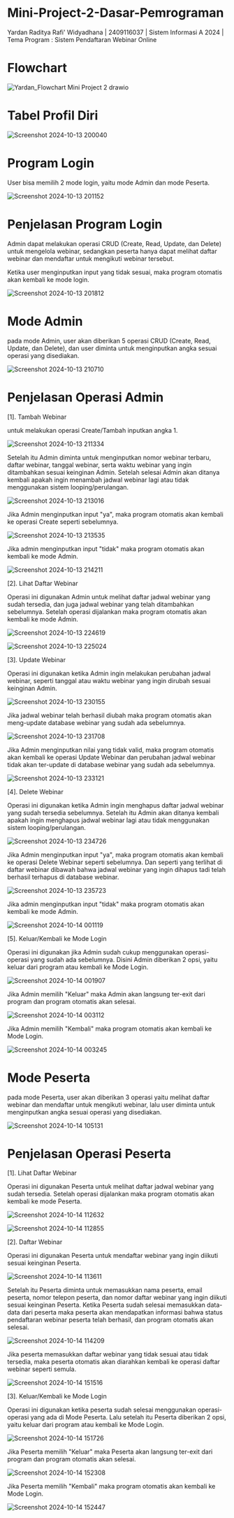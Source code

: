 # Mini-Project-2-Dasar-Pemrograman
Yardan Raditya Rafi' Widyadhana | 2409116037 | Sistem Informasi A 2024 | Tema Program : Sistem Pendaftaran Webinar Online

# Flowchart
![Yardan_Flowchart Mini Project 2 drawio](https://github.com/user-attachments/assets/d57f3a51-bce6-48af-a9ed-a8357bcf22a7)

# Tabel Profil Diri
![Screenshot 2024-10-13 200040](https://github.com/user-attachments/assets/5888d145-4246-4c77-bbcc-86542b7dfc6c)

# Program Login
User bisa memilih 2 mode login, yaitu mode Admin dan mode Peserta.

![Screenshot 2024-10-13 201152](https://github.com/user-attachments/assets/ce063945-2a1e-4e4f-bde3-d5d78d13564c)

# Penjelasan Program Login
Admin dapat melakukan operasi CRUD (Create, Read, Update, dan Delete) untuk mengelola webinar, sedangkan peserta hanya dapat melihat daftar webinar dan mendaftar untuk mengikuti webinar tersebut.

Ketika user menginputkan input yang tidak sesuai, maka program otomatis akan kembali ke mode login.

![Screenshot 2024-10-13 201812](https://github.com/user-attachments/assets/b40a500a-e8b4-4f82-9c5f-2ea496747f57)

# Mode Admin
pada mode Admin, user akan diberikan 5 operasi CRUD (Create, Read, Update, dan Delete), dan user diminta untuk menginputkan angka sesuai operasi yang disediakan.

![Screenshot 2024-10-13 210710](https://github.com/user-attachments/assets/9ac43452-b683-4754-8ca5-17ec9ebadba7)

# Penjelasan Operasi Admin
[1]. Tambah Webinar

untuk melakukan operasi Create/Tambah inputkan angka 1.

![Screenshot 2024-10-13 211334](https://github.com/user-attachments/assets/6a71aaa7-4988-4e29-a4f1-9454687d1657)

Setelah itu Admin diminta untuk menginputkan nomor webinar terbaru, daftar webinar, tanggal webinar, serta waktu webinar yang ingin ditambahkan sesuai keinginan Admin. Setelah selesai Admin akan ditanya kembali apakah ingin menambah jadwal webinar lagi atau tidak menggunakan sistem looping/perulangan.

![Screenshot 2024-10-13 213016](https://github.com/user-attachments/assets/bab2d70d-4b0e-4e21-9f1e-f276113dfd17)

Jika Admin menginputkan input "ya", maka program otomatis akan kembali ke operasi Create seperti sebelumnya.

![Screenshot 2024-10-13 213535](https://github.com/user-attachments/assets/de926d0e-ac2e-472c-8691-ef038d6166e5)

Jika admin menginputkan input "tidak" maka program otomatis akan kembali ke mode Admin.

![Screenshot 2024-10-13 214211](https://github.com/user-attachments/assets/bba036ea-48d2-4445-a714-0db305c8bd4f)

[2]. Lihat Daftar Webinar

Operasi ini digunakan Admin untuk melihat daftar jadwal webinar yang sudah tersedia, dan juga jadwal webinar yang telah ditambahkan sebelumnya. Setelah operasi dijalankan maka program otomatis akan kembali ke mode Admin.

![Screenshot 2024-10-13 224619](https://github.com/user-attachments/assets/f7c9cd93-2bf7-4c90-b0ff-a7f9f26b709e)

![Screenshot 2024-10-13 225024](https://github.com/user-attachments/assets/f371ad23-3d12-4c8a-b102-deb7a67e70e9)

[3]. Update Webinar

Operasi ini digunakan ketika Admin ingin melakukan perubahan jadwal webinar, seperti tanggal atau waktu webinar yang ingin dirubah sesuai keinginan Admin.

![Screenshot 2024-10-13 230155](https://github.com/user-attachments/assets/76a485cb-5a58-45cf-9ace-2e040ec11acf)

Jika jadwal webinar telah berhasil diubah maka program otomatis akan meng-update database webinar yang sudah ada sebelumnya.

![Screenshot 2024-10-13 231708](https://github.com/user-attachments/assets/45c3a417-2bc7-4da1-a0e6-72f387198aa5)

Jika Admin menginputkan nilai yang tidak valid, maka program otomatis akan kembali ke operasi Update Webinar dan perubahan jadwal webinar tidak akan ter-update di database webinar yang sudah ada sebelumnya.

![Screenshot 2024-10-13 233121](https://github.com/user-attachments/assets/92cab846-7387-4be4-b0e9-a4594c1910d2)

[4]. Delete Webinar

Operasi ini digunakan ketika Admin ingin menghapus daftar jadwal webinar yang sudah tersedia sebelumnya. Setelah itu Admin akan ditanya kembali apakah ingin menghapus jadwal webinar lagi atau tidak menggunakan sistem looping/perulangan.

![Screenshot 2024-10-13 234726](https://github.com/user-attachments/assets/7a9908ea-1d74-4665-a8e9-c63fb1b97766)

Jika Admin menginputkan input "ya", maka program otomatis akan kembali ke operasi Delete Webinar seperti sebelumnya. Dan seperti yang terlihat di daftar webinar dibawah bahwa jadwal webinar yang ingin dihapus tadi telah berhasil terhapus di database webinar.

![Screenshot 2024-10-13 235723](https://github.com/user-attachments/assets/8663551f-2af8-4396-89a9-8394f4ebc7cb)

Jika admin menginputkan input "tidak" maka program otomatis akan kembali ke mode Admin.

![Screenshot 2024-10-14 001119](https://github.com/user-attachments/assets/72ccf01e-6e26-4675-89a1-363f1eb35548)

[5]. Keluar/Kembali ke Mode Login

Operasi ini digunakan jika Admin sudah cukup menggunakan operasi-operasi yang sudah ada sebelumnya. Disini Admin diberikan 2 opsi, yaitu keluar dari program atau kembali ke Mode Login.

![Screenshot 2024-10-14 001907](https://github.com/user-attachments/assets/08cf4512-94fe-47d3-9b07-c5db8cda894c)

Jika Admin memilih "Keluar" maka Admin akan langsung ter-exit dari program dan program otomatis akan selesai.

![Screenshot 2024-10-14 003112](https://github.com/user-attachments/assets/bca5dafc-a8f5-40e4-8b79-029ca573c1d8)

Jika Admin memilih "Kembali" maka program otomatis akan kembali ke Mode Login.

![Screenshot 2024-10-14 003245](https://github.com/user-attachments/assets/20f42162-b6a8-47a3-aa71-d5915f9f2e44)

# Mode Peserta
pada mode Peserta, user akan diberikan 3 operasi yaitu melihat daftar webinar dan mendaftar untuk mengikuti webinar, lalu user diminta untuk menginputkan angka sesuai operasi yang disediakan.

![Screenshot 2024-10-14 105131](https://github.com/user-attachments/assets/5245aeff-f11f-4d3a-8b01-6022b99013d7)

# Penjelasan Operasi Peserta
[1]. Lihat Daftar Webinar

Operasi ini digunakan Peserta untuk melihat daftar jadwal webinar yang sudah tersedia. Setelah operasi dijalankan maka program otomatis akan kembali ke mode Peserta.

![Screenshot 2024-10-14 112632](https://github.com/user-attachments/assets/51842e13-5c43-40f1-b14a-c267f92d3d9f)

![Screenshot 2024-10-14 112855](https://github.com/user-attachments/assets/786825b2-9a0f-42dc-b942-f6ad9aca1e78)

[2]. Daftar Webinar

Operasi ini digunakan Peserta untuk mendaftar webinar yang ingin diikuti sesuai keinginan Peserta.

![Screenshot 2024-10-14 113611](https://github.com/user-attachments/assets/d035ebf2-4ac4-4c4f-9f3d-a5bd656b744e)

Setelah itu Peserta diminta untuk memasukkan nama peserta, email peserta, nomor telepon peserta, dan nomor daftar webinar yang ingin diikuti sesuai keinginan Peserta. Ketika Peserta sudah selesai memasukkan data-data dari peserta maka peserta akan mendapatkan informasi bahwa status pendaftaran webinar peserta telah berhasil, dan program otomatis akan selesai.

![Screenshot 2024-10-14 114209](https://github.com/user-attachments/assets/5ab6cc6b-b06b-4673-99ee-f11d1e663b62)

Jika peserta memasukkan daftar webinar yang tidak sesuai atau tidak tersedia, maka peserta otomatis akan diarahkan kembali ke operasi daftar webinar seperti semula.

![Screenshot 2024-10-14 151516](https://github.com/user-attachments/assets/c16df1c7-832c-4020-9d14-ceaed33756f1)

[3]. Keluar/Kembali ke Mode Login

Operasi ini digunakan ketika peserta sudah selesai menggunakan operasi-operasi yang ada di Mode Peserta. Lalu setelah itu Peserta diberikan 2 opsi, yaitu keluar dari program atau kembali ke Mode Login.

![Screenshot 2024-10-14 151726](https://github.com/user-attachments/assets/5522d432-4c76-45d6-a917-6dd3c14b734c)

Jika Peserta memilih "Keluar" maka Peserta akan langsung ter-exit dari program dan program otomatis akan selesai.

![Screenshot 2024-10-14 152308](https://github.com/user-attachments/assets/8864e60e-d495-42ae-8fa5-19f5ce66077c)

Jika Peserta memilih "Kembali" maka program otomatis akan kembali ke Mode Login.

![Screenshot 2024-10-14 152447](https://github.com/user-attachments/assets/9a17b5ce-7c72-40e8-8443-a731860c6120)

